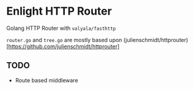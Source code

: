 # Enlight HTTP Router

Golang HTTP Router with `valyala/fasthttp` 

`router.go` and `tree.go` are mostly based upon (julienschmidt/httprouter)[https://github.com/julienschmidt/httprouter]

## TODO

* Route based middleware